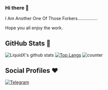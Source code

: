 ### Hi there 👋

I Am Another One Of Those Forkers................

Hope you all enjoy the work.






## GitHub Stats 🌟

![LiquidX's github stats](https://github-readme-stats.vercel.app/api?username=iamLiquidX&theme=vue&count_private=true&show_icons=true&cache_seconds=1800)
[![Top Langs](https://github-readme-stats.vercel.app/api/top-langs/?username=iamLiquidX&layout=compact)](https://github.com/iamLiquidX/github-readme-stats)
![counter](https://komarev.com/ghpvc/?username=iamLiquidX&style=flat-square)


## Social Profiles ♥️


[![Telegram](https://img.shields.io/badge/Telegram-FFFFFF?style=for-the-badge&logo=telegram&logoColor=white)](https://telegram.me/iamLiquidX)
